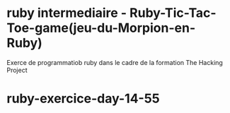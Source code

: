 # ruby intermediaire - Ruby-Tic-Tac-Toe-game(jeu-du-Morpion-en-Ruby)

Exerce de programmatiob ruby dans le cadre de la formation The Hacking Project
# ruby-exercice-day-14-55
